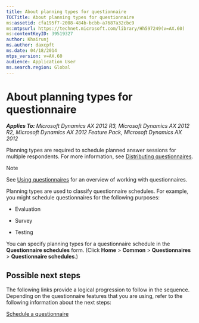 ```yaml
---
title: About planning types for questionnaire
TOCTitle: About planning types for questionnaire
ms:assetid: cfa195f7-2008-484b-bcbb-a7687a32cbc9
ms:mtpsurl: https://technet.microsoft.com/library/Hh597249(v=AX.60)
ms:contentKeyID: 39519327
author: Khairunj
ms.author: daxcpft
ms.date: 04/18/2014
mtps_version: v=AX.60
audience: Application User
ms.search.region: Global
---
```


# About planning types for questionnaire 


_**Applies To:** Microsoft Dynamics AX 2012 R3, Microsoft Dynamics AX 2012 R2, Microsoft Dynamics AX 2012 Feature Pack, Microsoft Dynamics AX 2012_

Planning types are required to schedule planned answer sessions for multiple respondents. For more information, see [Distributing questionnaires](distributing-questionnaires.md).


> [!NOTE]
> <P>See <A href="using-questionnaires.md">Using questionnaires</A> for an overview of working with questionnaires.</P>



Planning types are used to classify questionnaire schedules. For example, you might schedule questionnaires for the following purposes:

  - Evaluation

  - Survey

  - Testing

You can specify planning types for a questionnaire schedule in the **Questionnaire schedules** form. (Click **Home** \> **Common** \> **Questionnaires** \> **Questionnaire schedules**.)

## Possible next steps

The following links provide a logical progression to follow in the sequence. Depending on the questionnaire features that you are using, refer to the following information about the next steps:

[Schedule a questionnaire](schedule-a-questionnaire.md)

  


